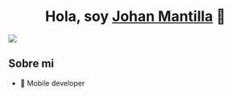 <div align="center">
<h1 align="center">Hola, soy <a href="https://linktr.ee/Johan.Mantilla">Johan Mantilla</a> 👋</h1>
</div>

<img src="https://i.imgur.com/Hx1nIVt.png">

## Sobre mi

- 📲 Mobile developer
<br>
